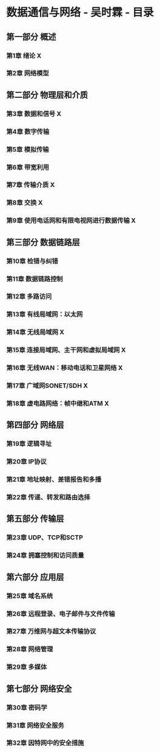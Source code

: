 # 数据通信与网络 - 吴时霖 - 目录

## 第一部分 概述

### 第1章 绪论 X

### 第2章 网络模型



## 第二部分 物理层和介质

### 第3章 数据和信号 X

### 第4章 数字传输

### 第5章 模拟传输

### 第6章 带宽利用

### 第7章 传输介质 X

### 第8章 交换 X

### 第9章 使用电话网和有限电视网进行数据传输 X



## 第三部分 数据链路层

### 第10章 检错与纠错

### 第11章 数据链路控制

### 第12章 多路访问

### 第13章 有线局域网：以太网

### 第14章 无线局域网 X

### 第15章 连接局域网、主干网和虚拟局域网 X

### 第16章 无线WAN：移动电话和卫星网络 X

### 第17章 广域网SONET/SDH X

### 第18章 虚电路网络：帧中继和ATM X



## 第四部分 网络层

### 第19章 逻辑寻址

### 第20章 IP协议

### 第21章 地址映射、差错报告和多播

### 第22章 传递、转发和路由选择



## 第五部分 传输层

### 第23章 UDP、TCP和SCTP

### 第24章 拥塞控制和访问质量



## 第六部分 应用层

### 第25章 域名系统

### 第26章 远程登录、电子邮件与文件传输

### 第27章 万维网与超文本传输协议

### 第28章 网络管理

### 第29章 多媒体



## 第七部分 网络安全

### 第30章 密码学

### 第31章 网络安全服务

### 第32章 因特网中的安全措施







